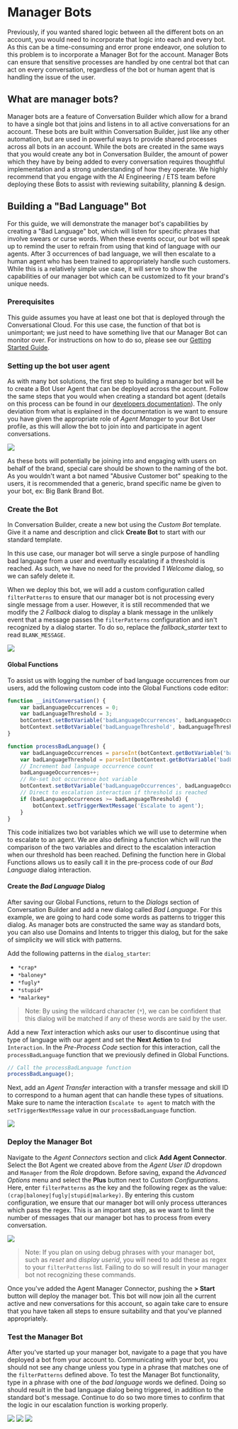 # Manager Bots
Previously, if you wanted shared logic between all the different bots on an account, you would need to incorporate that logic into each and every bot. As this can be a time-consuming and error prone endeavor, one solution to this problem is to incorporate a Manager Bot for the account. Manager Bots can ensure that sensitive processes are handled by one central bot that can act on every conversation, regardless of the bot or human agent that is handling the issue of the user.

## What are manager bots?
Manager bots are a feature of Conversation Builder which allow for a brand to have a single bot that joins and listens in to all active conversations for an account. These bots are built within Conversation Builder, just like any other automation, but are used in powerful ways to provide shared processes across all bots in an account. While the bots are created in the same ways that you would create any bot in Conversation Builder, the amount of power which they have by being added to every conversation requires thoughtful implementation and a strong understanding of how they operate. We highly recommend that you engage with the AI Engineering / ETS team before deploying these Bots to assist with reviewing suitability, planning & design.

## Building a "Bad Language" Bot
For this guide, we will demonstrate the manager bot's capabilities by creating a "Bad Language" bot, which will listen for specific phrases that involve swears or curse words. When these events occur, our bot will speak up to remind the user to refrain from using that kind of language with our agents. After 3 occurrences of bad language, we will then escalate to a human agent who has been trained to appropriately handle such customers. While this is a relatively simple use case, it will serve to show the capabilities of our manager bot which can be customized to fit your brand's unique needs.  

### Prerequisites
This guide assumes you have at least one bot that is deployed through the Conversational Cloud. For this use case, the function of that bot is unimportant; we just need to have something live that our Manager Bot can monitor over. For instructions on how to do so, please see our [Getting Started Guide](https://developers.liveperson.com/tutorials-guides-getting-started-with-bot-building-overview.html).

### Setting up the bot user agent
As with many bot solutions, the first step to building a manager bot will be to create a Bot User Agent that can be deployed across the account. Follow the same steps that you would when creating a standard bot agent (details on this process can be found in our [developers documentation](https://developers.liveperson.com/tutorials-guides-getting-started-with-bot-building-deploy-the-bot.html#step-13-create-a-bot-user)). The only deviation from what is explained in the documentation is we want to ensure you have given the appropriate role of *Agent Manager* to your Bot User profile, as this will allow the bot to join into and participate in agent conversations. 

![](bot-user-config.png)

As these bots will potentially be joining into and engaging with users on behalf of the brand, special care should be shown to the naming of the bot. As you wouldn't want a bot named "Abusive Customer bot" speaking to the users, it is recommended that a generic, brand specific name be given to your bot, ex: Big Bank Brand Bot. 

### Create the Bot
In Conversation Builder, create a new bot using the *Custom Bot* template. Give it a name and description and click **Create Bot** to start with our standard template.

In this use case, our manager bot will serve a single purpose of handling bad language from a user and eventually escalating if a threshold is reached. As such, we have no need for the provided *1 Welcome* dialog, so we can safely delete it. 

When we deploy this bot, we will add a custom configuration called `filterPatterns` to ensure that our manager bot is not processing every single message from a user. However, it is still recommended that we modify the *2 Fallback* dialog to display a blank message in the unlikely event that a message passes the `filterPatterns` configuration and isn't recognized by a dialog starter. To do so, replace the *fallback_starter* text to read `BLANK_MESSAGE`.

![](fallback.png)

#### Global Functions
To assist us with logging the number of bad language occurrences from our users, add the following custom code into the Global Functions code editor:

```js
function __initConversation() { 
	var badLanguageOccurrences = 0;
	var badLanguageThreshold = 3;
	botContext.setBotVariable('badLanguageOccurrences', badLanguageOccurrences, true, false);
	botContext.setBotVariable('badLanguageThreshold', badLanguageThreshold, true, false);
}

function processBadLanguage() {
	var badLanguageOccurrences = parseInt(botContext.getBotVariable('badLanguageOccurrences'));
	var badLanguageThreshold = parseInt(botContext.getBotVariable('badLanguageThreshold'));
	// Increment bad language occurrence count
	badLanguageOccurrences++;
	// Re-set bot occurrence bot variable
	botContext.setBotVariable('badLanguageOccurrences', badLanguageOccurrences, true, false);
	// Direct to escalation interaction if threshold is reached
	if (badLanguageOccurrences >= badLanguageThreshold) {
		botContext.setTriggerNextMessage('Escalate to agent');
	}
}
```

This code initializes two bot variables which we will use to determine when to escalate to an agent. We are also defining a function which will run the comparison of the two variables and direct to the escalation interaction when our threshold has been reached. Defining the function here in Global Functions allows us to easily call it in the pre-process code of our *Bad Language* dialog interaction.

#### Create the *Bad Language* Dialog
After saving our Global Functions, return to the *Dialogs* section of Conversation Builder and add a new dialog called *Bad Language*. For this example, we are going to hard code some words as patterns to trigger this dialog. As manager bots are constructed the same way as standard bots, you can also use Domains and Intents to trigger this dialog, but for the sake of simplicity we will stick with patterns.

Add the following patterns in the `dialog_starter`:
* `*crap*`
* `*baloney*`
* `*fugly*`
* `*stupid*`
* `*malarkey*`

> Note: By using the wildcard character (`*`), we can be confident that this dialog will be matched if any of these words are said by the user.

Add a new *Text* interaction which asks our user to discontinue using that type of language with our agent and set the **Next Action** to `End Interaction`. In the *Pre-Process Code* section for this interaction, call the `processBadLanguage` function that we previously defined in Global Functions.

```js
// Call the processBadLanguage function
processBadLanguage();
```

Next, add an *Agent Transfer* interaction with a transfer message and skill ID to correspond to a human agent that can handle these types of situations. Make sure to name the interaction `Escalate to agent` to match with the `setTriggerNextMessage` value in our `processBadLanguage` function.

![](bad-language-dialog.png)

### Deploy the Manager Bot
Navigate to the *Agent Connectors* section and click **Add Agent Connector**. Select the Bot Agent we created above from the *Agent User ID* dropdown and `Manager` from the *Role* dropdown. Before saving, expand the *Advanced Options* menu and select the **Plus** button next to *Custom Configurations*. Here, enter `filterPatterns` as the key and the following regex as the value: `(crap|baloney|fugly|stupid|malarkey)`. By entering this custom configuration, we ensure that our manager bot will only process utterances which pass the regex. This is an important step, as we want to limit the number of messages that our manager bot has to process from every conversation.

![](add-agent-connector.png)

> Note: If you plan on using debug phrases with your manager bot, such as *reset* and *display userid*, you will need to add these as regex to your `filterPatterns` list. Failing to do so will result in your manager bot not recognizing these commands.

Once you've added the Agent Manager Connector, pushing the **> Start** button will deploy the manager bot. This bot will now join all the current active and new conversations for this account, so again take care to ensure that you have taken all steps to ensure suitability and that you've planned appropriately.

### Test the Manager Bot
After you've started up your manager bot, navigate to a page that you have deployed a bot from your account to. Communicating with your bot, you should not see any change unless you type in a phrase that matches one of the `filterPatterns` defined above. To test the Manager Bot functionality, type in a phrase with one of the *bad language* words we defined. Doing so should result in the bad language dialog being triggered, in addition to the standard bot's message. Continue to do so two more times to confirm that the logic in our escalation function is working properly.

![](messaging-window-1.png) ![](messaging-window-2.png)
![](agent-workspace.png)